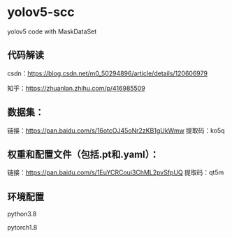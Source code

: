 # yolov5-scc
yolov5 code with MaskDataSet

## 代码解读
csdn：https://blog.csdn.net/m0_50294896/article/details/120606979

知乎：https://zhuanlan.zhihu.com/p/416985509

## 数据集：
链接：https://pan.baidu.com/s/16otcOJ45oNr2zKB1gUkWmw 
提取码：ko5q 

## 权重和配置文件（包括.pt和.yaml）：
链接：https://pan.baidu.com/s/1EuYCRCoui3ChML2pvSfpUQ 
提取码：qt5m 

## 环境配置
python3.8

pytorch1.8
